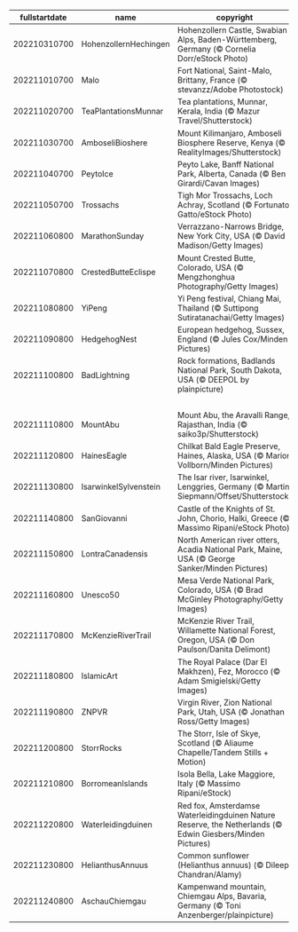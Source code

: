 |fullstartdate|name|copyright|title|image|
|--|--|--|--|--|
202210310700|HohenzollernHechingen|Hohenzollern Castle, Swabian Alps, Baden-Württemberg, Germany (© Cornelia Dorr/eStock Photo)|Info|![](/en-AU/2022/11/202210310700HohenzollernHechingen.jpg)|
202211010700|Malo|Fort National, Saint-Malo, Brittany, France (© stevanzz/Adobe Photostock)|Info|![](/en-AU/2022/11/202211010700Malo.jpg)|
202211020700|TeaPlantationsMunnar|Tea plantations, Munnar, Kerala, India (© Mazur Travel/Shutterstock)|Info|![](/en-AU/2022/11/202211020700TeaPlantationsMunnar.jpg)|
202211030700|AmboseliBioshere|Mount Kilimanjaro, Amboseli Biosphere Reserve, Kenya (© RealityImages/Shutterstock)|Info|![](/en-AU/2022/11/202211030700AmboseliBioshere.jpg)|
202211040700|PeytoIce|Peyto Lake, Banff National Park, Alberta, Canada (© Ben Girardi/Cavan Images)|Info|![](/en-AU/2022/11/202211040700PeytoIce.jpg)|
202211050700|Trossachs|Tigh Mor Trossachs, Loch Achray, Scotland (© Fortunato Gatto/eStock Photo)|Info|![](/en-AU/2022/11/202211050700Trossachs.jpg)|
202211060800|MarathonSunday|Verrazzano-Narrows Bridge, New York City, USA (© David Madison/Getty Images)|Info|![](/en-AU/2022/11/202211060800MarathonSunday.jpg)|
202211070800|CrestedButteEclispe|Mount Crested Butte, Colorado, USA (© Mengzhonghua Photography/Getty Images)|Info|![](/en-AU/2022/11/202211070800CrestedButteEclispe.jpg)|
202211080800|YiPeng|Yi Peng festival, Chiang Mai, Thailand (© Suttipong Sutiratanachai/Getty Images)|Info|![](/en-AU/2022/11/202211080800YiPeng.jpg)|
202211090800|HedgehogNest|European hedgehog, Sussex, England (© Jules Cox/Minden Pictures)|Info|![](/en-AU/2022/11/202211090800HedgehogNest.jpg)|
202211100800|BadLightning|Rock formations, Badlands National Park, South Dakota, USA (© DEEPOL by plainpicture)|Info|![](/en-AU/2022/11/202211100800BadLightning.jpg)|
||||![](/en-AU/2022/11/.jpg)|
202211110800|MountAbu|Mount Abu, the Aravalli Range, Rajasthan, India (© saiko3p/Shutterstock)|Info|![](/en-AU/2022/11/202211110800MountAbu.jpg)|
202211120800|HainesEagle|Chilkat Bald Eagle Preserve, Haines, Alaska, USA (© Marion Vollborn/Minden Pictures)|Info|![](/en-AU/2022/11/202211120800HainesEagle.jpg)|
202211130800|IsarwinkelSylvenstein|The Isar river, Isarwinkel, Lenggries, Germany (© Martin Siepmann/Offset/Shutterstock)|Info|![](/en-AU/2022/11/202211130800IsarwinkelSylvenstein.jpg)|
202211140800|SanGiovanni|Castle of the Knights of St. John, Chorio, Halki, Greece (© Massimo Ripani/eStock Photo)|Info|![](/en-AU/2022/11/202211140800SanGiovanni.jpg)|
202211150800|LontraCanadensis|North American river otters, Acadia National Park, Maine, USA (© George Sanker/Minden Pictures)|Info|![](/en-AU/2022/11/202211150800LontraCanadensis.jpg)|
202211160800|Unesco50|Mesa Verde National Park, Colorado, USA  (© Brad McGinley Photography/Getty Images)|Info|![](/en-AU/2022/11/202211160800Unesco50.jpg)|
202211170800|McKenzieRiverTrail|McKenzie River Trail, Willamette National Forest, Oregon, USA (© Don Paulson/Danita Delimont)|Info|![](/en-AU/2022/11/202211170800McKenzieRiverTrail.jpg)|
202211180800|IslamicArt|The Royal Palace (Dar El Makhzen), Fez, Morocco (© Adam Smigielski/Getty Images)|Info|![](/en-AU/2022/11/202211180800IslamicArt.jpg)|
202211190800|ZNPVR|Virgin River, Zion National Park, Utah, USA (© Jonathan Ross/Getty Images)|Info|![](/en-AU/2022/11/202211190800ZNPVR.jpg)|
202211200800|StorrRocks|The Storr, Isle of Skye, Scotland (© Aliaume Chapelle/Tandem Stills + Motion)|Info|![](/en-AU/2022/11/202211200800StorrRocks.jpg)|
202211210800|BorromeanIslands|Isola Bella, Lake Maggiore, Italy (© Massimo Ripani/eStock)|Info|![](/en-AU/2022/11/202211210800BorromeanIslands.jpg)|
202211220800|Waterleidingduinen|Red fox, Amsterdamse Waterleidingduinen Nature Reserve, the Netherlands (© Edwin Giesbers/Minden Pictures)|Info|![](/en-AU/2022/11/202211220800Waterleidingduinen.jpg)|
202211230800|HelianthusAnnuus|Common sunflower (Helianthus annuus) (© Dileep Chandran/Alamy)|Info|![](/en-AU/2022/11/202211230800HelianthusAnnuus.jpg)|
202211240800|AschauChiemgau|Kampenwand mountain, Chiemgau Alps, Bavaria, Germany (© Toni Anzenberger/plainpicture)|Info|![](/en-AU/2022/11/202211240800AschauChiemgau.jpg)|
